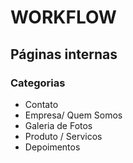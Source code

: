 # WORKFLOW

## Páginas internas
### Categorias
- Contato
- Empresa/ Quem Somos
- Galeria de Fotos
- Produto / Servicos
- Depoimentos